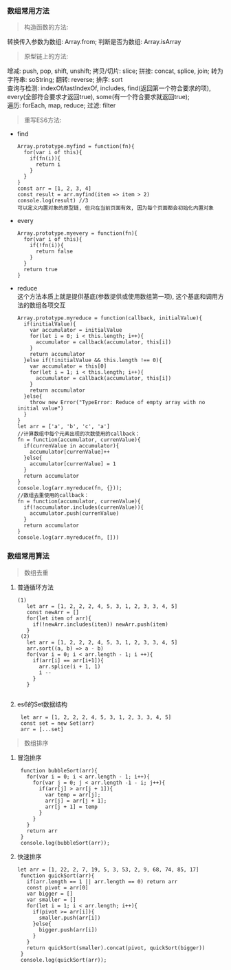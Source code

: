 ### 数组常用方法
> 构造函数的方法:

转换传入参数为数组: Array.from; 判断是否为数组: Array.isArray

> 原型链上的方法:

增减: push, pop, shift, unshift; 拷贝/切片: slice; 拼接: concat, splice, join; 转为字符串: soString; 翻转: reverse; 排序: sort  
查询与检测: indexOf/lastIndexOf, includes, find(返回第一个符合要求的项), every(全部符合要求才返回true), some(有一个符合要求就返回true);  
遍历: forEach, map, reduce; 过滤: filter

> 重写ES6方法:  

- find    
  ```
  Array.prototype.myfind = function(fn){
    for(var i of this){
      if(fn(i)){
        return i
      }
    }      
  }
  const arr = [1, 2, 3, 4]
  const result = arr.myfind(item => item > 2) 
  console.log(result) //3
  可以定义内置对象的原型链, 但只在当前页面有效, 因为每个页面都会初始化内置对象    
  ```

- every  
  ```
  Array.prototype.myevery = function(fn){    
    for(var i of this){
      if(!fn(i)){
        return false
      }
    }
    return true
  }
  ```

- reduce  
  这个方法本质上就是提供基底(参数提供或使用数组第一项), 这个基底和调用方法的数组各项交互  
  ```
  Array.prototype.myreduce = function(callback, initialValue){    
    if(initialValue){
      var accumulator = initialValue
      for(let i = 0; i < this.length; i++){
        accumulator = callback(accumulator, this[i])
      }
      return accumulator
    }else if(!initialValue && this.length !== 0){
      var accumulator = this[0]
      for(let i = 1; i < this.length; i++){
        accumulator = callback(accumulator, this[i])
      }
      return accumulator
    }else{
      throw new Error("TypeError: Reduce of empty array with no initial value")
    }    
  }
  let arr = ['a', 'b', 'c', 'a']
  //计算数组中每个元素出现的次数使用的callback：
  fn = function(accumulator, currenValue){    
    if(currenValue in accumulator){
      accumulator[currenValue]++
    }else{
      accumulator[currenValue] = 1
    }
    return accumulator
  }  
  console.log(arr.myreduce(fn, {}));
  //数组去重使用的callback：
  fn = function(accumulator, currenValue){    
    if(!accumulator.includes(currenValue)){
      accumulator.push(currenValue)
    }
    return accumulator
  }  
  console.log(arr.myreduce(fn, []))
  ```

### 数组常用算法
> 数组去重

1. 普通循环方法
   ```
   (1)
      let arr = [1, 2, 2, 2, 4, 5, 3, 1, 2, 3, 3, 4, 5]
      const newArr = []
      for(let item of arr){
        if(!newArr.includes(item)) newArr.push(item)
      }   
    (2)
      let arr = [1, 2, 2, 2, 4, 5, 3, 1, 2, 3, 3, 4, 5]
      arr.sort((a, b) => a - b) 
      for(var i = 0; i < arr.length - 1; i ++){
        if(arr[i] == arr[i+1]){
          arr.splice(i + 1, 1)
          i --
        }      
      }
    
   ```
2. es6的Set数据结构
   ```
    let arr = [1, 2, 2, 2, 4, 5, 3, 1, 2, 3, 3, 4, 5]
    const set = new Set(arr)
    arr = [...set]      
   ```

> 数组排序

1. 冒泡排序
   ```
    function bubbleSort(arr){
      for(var i = 0; i < arr.length - 1; i++){
        for(var j = 0; j < arr.length -1 - i; j++){
          if(arr[j] > arr[j + 1]){
            var temp = arr[j];
            arr[j] = arr[j + 1];
            arr[j + 1] = temp
          }
        }
      }
      return arr
    } 
    console.log(bubbleSort(arr));
   ```
2. 快速排序
   ```
   let arr = [1, 22, 2, 7, 19, 5, 3, 53, 2, 9, 68, 74, 85, 17]
    function quickSort(arr){
      if(arr.length == 1 || arr.length == 0) return arr
      const pivot = arr[0]
      var bigger = []
      var smaller = []
      for(let i = 1; i < arr.length; i++){
        if(pivot >= arr[i]){
          smaller.push(arr[i])
        }else{
          bigger.push(arr[i])
        }
      }
      return quickSort(smaller).concat(pivot, quickSort(bigger))
    }
    console.log(quickSort(arr));
   ```
